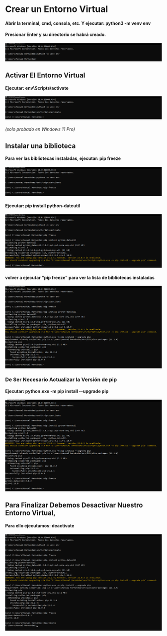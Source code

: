 
# Crear un Entorno Virtual
#### Abrir la terminal, cmd, consola, etc. Y ejecutar: python3 -m venv env
#### Presionar Enter y su directorio se habrá creado.

![](/images/Python_kata2/kata2_crear.png)

## Activar El Entorno Virtual
#### Ejecutar: env\Scripts\activate

![](/images/Python_kata2/kata2_activar.png)

###### (solo probado en Windows 11 Pro)

## Instalar una biblioteca
#### Para ver las bibliotecas instaladas, ejecutar: pip freeze
    
![](/images/Python_kata2/kata2_freeze.png)
 
#### Ejecutar: pip install python-dateutil

![](/images/Python_kata2/kata2_dateutil.png)

#### volver a ejecutar \"pip freeze\" para ver la lista de bibliotecas instaladas

![](/images/Python_kata2/kata2_freeze2.png)

### De Ser Necesario Actualizar la Versión de pip
#### Ejecutar: python.exe -m pip install --upgrade pip

![](/images/Python_kata2/kata2_upgrade.png)

## Para Finalizar Debemos Desactivar Nuestro Entorno Virtual,
#### Para ello ejecutamos: deactivate

![](/images/Python_kata2/kata2_deactivate.png)